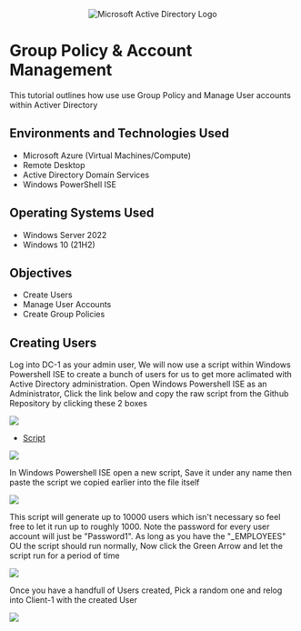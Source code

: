<p align="center">
<img src="https://i.imgur.com/pU5A58S.png" alt="Microsoft Active Directory Logo"/>
</p>

<h1> Group Policy & Account Management </h1>
This tutorial outlines how use use Group Policy and Manage User accounts within Activer Directory <br />

<h2>Environments and Technologies Used</h2>

- Microsoft Azure (Virtual Machines/Compute)
- Remote Desktop
- Active Directory Domain Services
- Windows PowerShell ISE

<h2>Operating Systems Used </h2>

- Windows Server 2022
- Windows 10 (21H2)

 <h2>Objectives </h2>

- Create Users
- Manage User Accounts
- Create Group Policies

<h2> Creating Users </h2>

Log into DC-1 as your admin user, We will now use a script within Windows Powershell ISE to create a bunch of users for us to get more aclimated with Active Directory administration. Open Windows Powershell ISE as an Administrator, Click the link below and copy the raw script from the Github Repository by clicking these 2 boxes

<img src=https://i.imgur.com/qRL8xNs.png>

- [Script](https://github.com/joshmadakor1/AD_PS/blob/master/Generate-Names-Create-Users.ps1) 

<img src=https://i.imgur.com/tThoqFI.png>

In Windows Powershell ISE open a new script, Save it under any name then paste the script we copied earlier into the file itself

<img src= https://i.imgur.com/uy48Sso.png>

This script will generate up to 10000 users which isn't necessary so feel free to let it run up to roughly 1000. Note the password for every user account will just be "Password1". As long as you have the "_EMPLOYEES" OU the script should run normally, Now click the Green Arrow and let the script run for a period of time

<img src=https://i.imgur.com/tBADt7i.png>

Once you have a handfull of Users created, Pick a random one and relog into Client-1 with the created User

<img src=https://i.imgur.com/VA39t3t.png>
